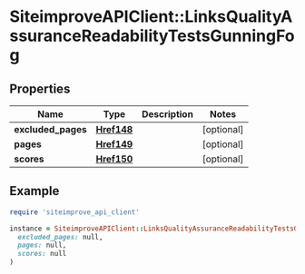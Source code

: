 # SiteimproveAPIClient::LinksQualityAssuranceReadabilityTestsGunningFog

## Properties

| Name | Type | Description | Notes |
| ---- | ---- | ----------- | ----- |
| **excluded_pages** | [**Href148**](Href148.md) |  | [optional] |
| **pages** | [**Href149**](Href149.md) |  | [optional] |
| **scores** | [**Href150**](Href150.md) |  | [optional] |

## Example

```ruby
require 'siteimprove_api_client'

instance = SiteimproveAPIClient::LinksQualityAssuranceReadabilityTestsGunningFog.new(
  excluded_pages: null,
  pages: null,
  scores: null
)
```

